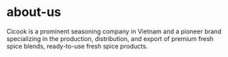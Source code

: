 # about-us
Cicook is a prominent seasoning company in Vietnam and a pioneer brand specializing in the production, distribution, and export of premium fresh spice blends, ready-to-use fresh spice products.
